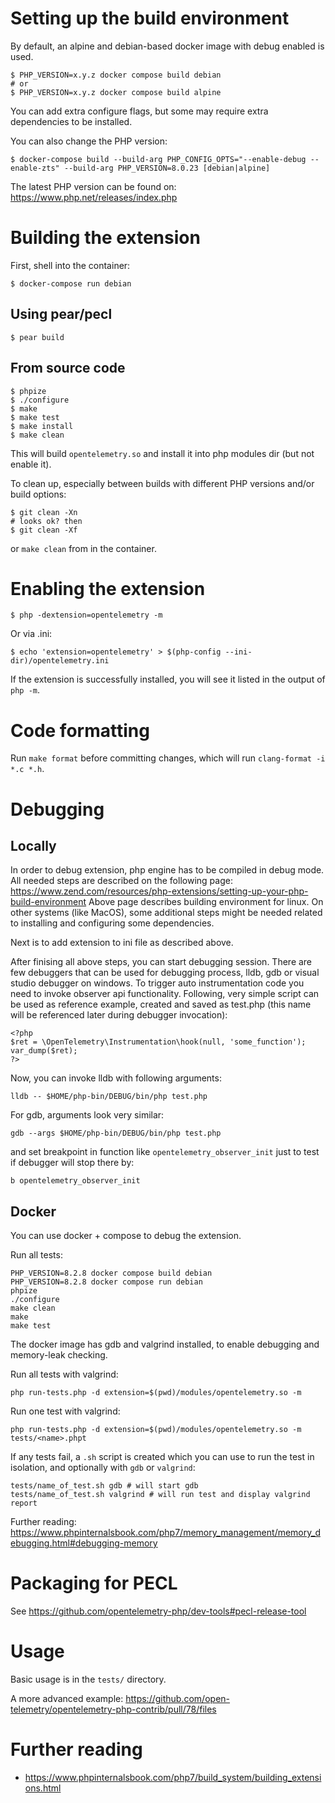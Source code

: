 # Setting up the build environment

By default, an alpine and debian-based docker image with debug enabled is used.

```shell
$ PHP_VERSION=x.y.z docker compose build debian
# or
$ PHP_VERSION=x.y.z docker compose build alpine
```

You can add extra configure flags, but some may require extra dependencies to be installed.

You can also change the PHP version:

```shell
$ docker-compose build --build-arg PHP_CONFIG_OPTS="--enable-debug --enable-zts" --build-arg PHP_VERSION=8.0.23 [debian|alpine]
```

The latest PHP version can be found on: https://www.php.net/releases/index.php

# Building the extension

First, shell into the container:
```shell
$ docker-compose run debian
```

## Using pear/pecl

```shell
$ pear build
```

## From source code
```shell
$ phpize
$ ./configure
$ make
$ make test
$ make install
$ make clean
```

This will build `opentelemetry.so` and install it into php modules dir (but not enable it).

To clean up, especially between builds with different PHP versions and/or build options:

```shell
$ git clean -Xn
# looks ok? then
$ git clean -Xf
```

or `make clean` from in the container.

# Enabling the extension

```shell
$ php -dextension=opentelemetry -m
```

Or via .ini:
```shell
$ echo 'extension=opentelemetry' > $(php-config --ini-dir)/opentelemetry.ini
```

If the extension is successfully installed, you will see it listed in the output of `php -m`.

# Code formatting
Run `make format` before committing changes, which will run `clang-format -i *.c *.h`.

# Debugging

## Locally

In order to debug extension, php engine has to be compiled in debug mode. All needed steps
are described on the following page: https://www.zend.com/resources/php-extensions/setting-up-your-php-build-environment
Above page describes building environment for linux. On other systems (like MacOS), some additional steps might be
needed related to installing and configuring some dependencies.

Next is to add extension to ini file as described above.

After finising all above steps, you can start debugging session. There are few debuggers that
can be used for debugging process, lldb, gdb or visual studio debugger on windows.
To trigger auto instrumentation code you need to invoke observer api functionality.
Following, very simple script can be used as reference example, created and saved as test.php
(this name will be referenced later during debugger invocation):

```shell
<?php
$ret = \OpenTelemetry\Instrumentation\hook(null, 'some_function');
var_dump($ret);
?>
```

Now, you can invoke lldb with following arguments:
```shell
lldb -- $HOME/php-bin/DEBUG/bin/php test.php
```

For gdb, arguments look very similar:
```shell
gdb --args $HOME/php-bin/DEBUG/bin/php test.php
```

and set breakpoint in function like `opentelemetry_observer_init` just to test if debugger will
stop there by:
```shell
b opentelemetry_observer_init
```

## Docker

You can use docker + compose to debug the extension.

Run all tests:
```shell
PHP_VERSION=8.2.8 docker compose build debian
PHP_VERSION=8.2.8 docker compose run debian
phpize
./configure
make clean
make
make test
```

The docker image has gdb and valgrind installed, to enable debugging and memory-leak checking.

Run all tests with valgrind:
```shell
php run-tests.php -d extension=$(pwd)/modules/opentelemetry.so -m
```

Run one test with valgrind:
```shell
php run-tests.php -d extension=$(pwd)/modules/opentelemetry.so -m tests/<name>.phpt
```

If any tests fail, a `.sh` script is created which you can use
to run the test in isolation, and optionally with `gdb` or `valgrind`:

```shell
tests/name_of_test.sh gdb # will start gdb
tests/name_of_test.sh valgrind # will run test and display valgrind report
```

Further reading: https://www.phpinternalsbook.com/php7/memory_management/memory_debugging.html#debugging-memory

# Packaging for PECL

See https://github.com/opentelemetry-php/dev-tools#pecl-release-tool

# Usage

Basic usage is in the `tests/` directory.

A more advanced example: https://github.com/open-telemetry/opentelemetry-php-contrib/pull/78/files

# Further reading

* https://www.phpinternalsbook.com/php7/build_system/building_extensions.html